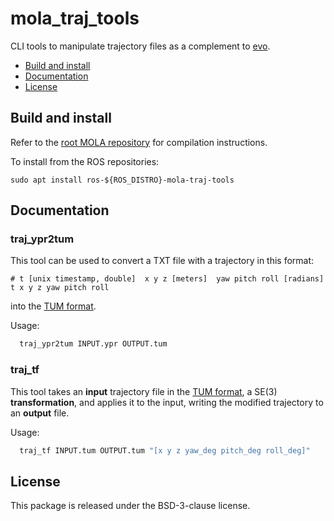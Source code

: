 # mola_traj_tools
CLI tools to manipulate trajectory files as a complement to [evo](https://github.com/MichaelGrupp/evo).

<!-- toc -->

- [Build and install](#build-and-install)
- [Documentation](#documentation)
- [License](#license)

<!-- tocstop -->

## Build and install
Refer to the [root MOLA repository](https://github.com/MOLAorg/mola) for compilation instructions.

To install from the ROS repositories:

    sudo apt install ros-${ROS_DISTRO}-mola-traj-tools

## Documentation

### traj_ypr2tum

This tool can be used to convert a TXT file with a trajectory in this format:

```
# t [unix timestamp, double]  x y z [meters]  yaw pitch roll [radians]
t x y z yaw pitch roll
```

into the [TUM format](https://github.com/MichaelGrupp/evo/wiki/Formats#tum---tum-rgb-d-dataset-trajectory-format).

Usage:

```bash
  traj_ypr2tum INPUT.ypr OUTPUT.tum
```

### traj_tf

This tool takes an **input** trajectory file in the [TUM format](https://github.com/MichaelGrupp/evo/wiki/Formats#tum---tum-rgb-d-dataset-trajectory-format),
a SE(3) **transformation**, and applies it to the input, writing the modified trajectory to an **output** file.

Usage:

```bash
  traj_tf INPUT.tum OUTPUT.tum "[x y z yaw_deg pitch_deg roll_deg]"
```


## License
This package is released under the BSD-3-clause license.
